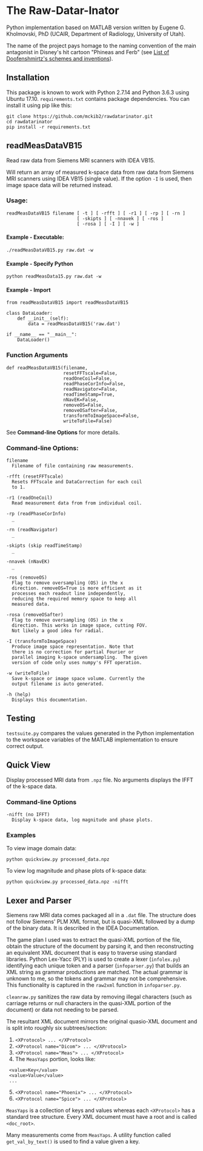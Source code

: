 # The Raw-Datar-Inator

Python implementation based on MATLAB version written by Eugene G. Kholmovski, PhD (UCAIR, Department of Radiology, University of Utah).

The name of the project pays homage to the naming convention of the main antagonist in Disney's hit cartoon "Phineas and Ferb" (see <a href="http://phineasandferb.wikia.com/wiki/List_of_Doofenshmirtz%27s_schemes_and_inventions">List of Doofenshmirtz's schemes and inventions</a>).

## Installation

This package is known to work with Python 2.7.14 and Python 3.6.3 using Ubuntu 17.10.  `requirements.txt` contains package dependencies.  You can install it using pip like this:

```
git clone https://github.com/mckib2/rawdatarinator.git
cd rawdatarinator
pip install -r requirements.txt
```

## readMeasDataVB15

Read raw data from Siemens MRI scanners with IDEA VB15.

 Will return an array of measured k-space data from raw data from
 Siemens MRI scanners using IDEA VB15 (single value). If the option
 `-I` is used, then image space data will be returned instead.

### Usage:
```
readMeasDataVB15 filename [ -t ] [ -rfft ] [ -r1 ] [ -rp ] [ -rn ]
                          [ -skipts ] [ -nnavek ] [ -ros ]
                          [ -rosa ] [ -I ] [ -w ]
```

#### Example - Executable:
```./readMeasDataVB15.py raw.dat -w```

#### Example - Specify Python
```python readMeasData15.py raw.dat -w```

#### Example - Import
```
from readMeasDataVB15 import readMeasDataVB15

class DataLoader:
    def __init__(self):
        data = readMeasDataVB15('raw.dat')

if __name__ == "__main__":
    DataLoader()
```

### Function Arguments
```
def readMeasDataVB15(filename,
                     resetFFTscale=False,
                     readOneCoil=False,
                     readPhaseCorInfo=False,
                     readNavigator=False,
                     readTimeStamp=True,
                     nNavEK=False,
                     removeOS=False,
                     removeOSafter=False,
                     transformToImageSpace=False,
                     writeToFile=False)
```
See __Command-line Options__ for more details.

### Command-line Options:
```
filename
  Filename of file containing raw measurements.
                    
-rfft (resetFFTscale)
  Resets FFTscale and DataCorrection for each coil
  to 1.

-r1 (readOneCoil)
  Read measurement data from from individual coil.

-rp (readPhaseCorInfo)
  _

-rn (readNavigator)
  _

-skipts (skip readTimeStamp)
  _

-nnavek (nNavEK)
  _

-ros (removeOS)
  Flag to remove oversampling (OS) in the x
  direction. removeOS=True is more efficient as it
  processes each readout line independently,
  reducing the required memory space to keep all
  measured data.

-rosa (removeOSafter)
  Flag to remove oversampling (OS) in the x
  direction. This works in image space, cutting FOV.
  Not likely a good idea for radial.

-I (transformToImageSpace)
  Produce image space representation. Note that
  there is no correction for partial Fourier or
  parallel imaging k-space undersampling.  The given
  version of code only uses numpy's FFT operation.

-w (writeToFile)
  Save k-space or image space volume. Currently the
  output filename is auto generated.
    
-h (help)
  Displays this documentation.
```

## Testing

`testsuite.py` compares the values generated in the Python implementation to the workspace variables of the MATLAB implementation to ensure correct output.

## Quick View

Display processed MRI data from `.npz` file.  No arguments displays the IFFT of the k-space data.

### Command-line Options
```
-nifft (no IFFT)
  Display k-space data, log magnitude and phase plots.
```

### Examples

To view image domain data:
```
python quickview.py processed_data.npz
```

To view log magnitude and phase plots of k-space data:
```
python quickview.py processed_data.npz -nifft
```

## Lexer and Parser

Siemens raw MRI data comes packaged all in a `.dat` file. The structure does not follow Siemens' PLM XML format, but is quasi-XML followed by a dump of the binary data.  It is described in the IDEA Documentation.

The game plan I used was to extract the quasi-XML portion of the file, obtain the structure of the document by parsing it, and then reconstructing an equivalent XML document that is easy to traverse using standard libraries.  Python Lex-Yacc (PLY) is used to create a lexer (`infolex.py`) identifying each unique token and a parser (`infoparser.py`) that builds an XML string as grammar productions are matched. The actual grammar is unknown to me, so the tokens and grammar may not be comprehensive. This functionality is captured in the `raw2xml` function in `infoparser.py`.

`cleanraw.py` sanitizes the raw data by removing illegal characters (such as carriage returns or null characters in the quasi-XML portion of the document) or data not needing to be parsed.

The resultant XML document mirrors the original quasio-XML document and is split into roughly six subtrees/section:
1. `<XProtocol> ... </XProtocol>`
2. `<XProtocol name="Dicom"> ... </XProtocol>`
3. `<XProtocol name="Meas"> ... </XProtocol>`
4. The `MeasYaps` portion, looks like:
```
 <value>Key</value>
 <value>Value</value>
 ...
```
5. `<XProtocol name="Phoenix"> ... </XProtocol>`
6. `<XProtocol name="Spice"> ... </XProtocol>`

`MeasYaps` is a collection of keys and values whereas each `<XProtocol>` has a standard tree structure. Every XML document must have a root and is called `<doc_root>`.

Many measurements come from `MeasYaps`. A utility function called `get_val_by_text()` is used to find a value given a key.
